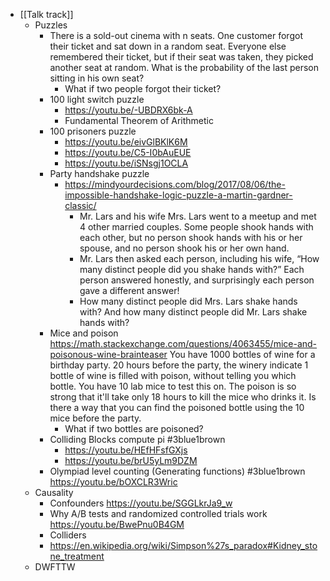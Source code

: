- [[Talk track]]
	- Puzzles
		- There is a sold-out cinema with n seats. One customer forgot their ticket and sat down in a random seat. Everyone else remembered their ticket, but if their seat was taken, they picked another seat at random. What is the probability of the last person sitting in his own seat?
			- What if two people forgot their ticket?
		- 100 light switch puzzle
			- https://youtu.be/-UBDRX6bk-A
			- Fundamental Theorem of Arithmetic
		- 100 prisoners puzzle
			- https://youtu.be/eivGlBKlK6M
			- https://youtu.be/C5-I0bAuEUE
			- https://youtu.be/iSNsgj1OCLA
		- Party handshake puzzle
			- https://mindyourdecisions.com/blog/2017/08/06/the-impossible-handshake-logic-puzzle-a-martin-gardner-classic/
				- Mr. Lars and his wife Mrs. Lars went to a meetup and met 4 other married couples. Some people shook hands with each other, but no person shook hands with his or her spouse, and no person shook his or her own hand.
				- Mr. Lars then asked each person, including his wife, “How many distinct people did you shake hands with?” Each person answered honestly, and surprisingly each person gave a different answer!
				- How many distinct people did Mrs. Lars shake hands with? And how many distinct people did Mr. Lars shake hands with?
		- Mice and poison
		  https://math.stackexchange.com/questions/4063455/mice-and-poisonous-wine-brainteaser
		  You have 1000 bottles of wine for a birthday party. 20 hours before the party, the winery indicate 1 bottle of wine is filled with poison, without telling you which bottle. You have 10 lab mice to test this on. The poison is so strong that it'll take only 18 hours to kill the mice who drinks it. Is there a way that you can find the poisoned bottle using the 10 mice before the party.
			- What if two bottles are poisoned?
		- Colliding Blocks compute pi #3blue1brown
			- https://youtu.be/HEfHFsfGXjs
			- https://youtu.be/brU5yLm9DZM
		- Olympiad level counting (Generating functions) #3blue1brown 
		  https://youtu.be/bOXCLR3Wric
	- Causality
		- Confounders
		  https://youtu.be/SGGLkrJa9_w
		- Why A/B tests and randomized controlled trials work
		  https://youtu.be/BwePnu0B4GM
		- Colliders
		- https://en.wikipedia.org/wiki/Simpson%27s_paradox#Kidney_stone_treatment
	- DWFTTW